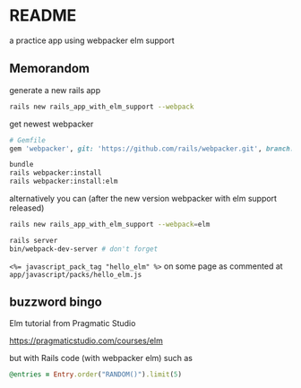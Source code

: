 # README

a practice app using webpacker elm support

## Memorandom

generate a new rails app

```sh
rails new rails_app_with_elm_support --webpack
```

get newest webpacker

```ruby
# Gemfile
gem 'webpacker', git: 'https://github.com/rails/webpacker.git', branch: 'master'
```

```sh
bundle
rails webpacker:install
rails webpacker:install:elm
```

alternatively you can (after the new version webpacker with elm support released)

```sh
rails new rails_app_with_elm_support --webpack=elm
```

```sh
rails server
bin/webpack-dev-server # don't forget
```

`<%= javascript_pack_tag "hello_elm" %>` on some page
as commented at `app/javascript/packs/hello_elm.js`


## buzzword bingo

Elm tutorial from Pragmatic Studio

https://pragmaticstudio.com/courses/elm

but with Rails code (with webpacker elm) such as

```ruby
@entries = Entry.order("RANDOM()").limit(5)
```
